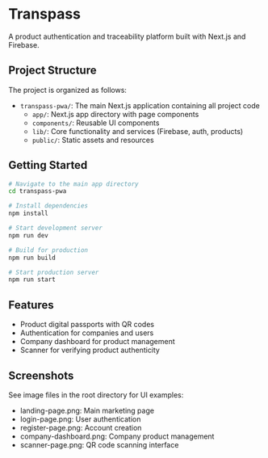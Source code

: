 # Transpass

A product authentication and traceability platform built with Next.js and Firebase.

## Project Structure

The project is organized as follows:

- `transpass-pwa/`: The main Next.js application containing all project code
  - `app/`: Next.js app directory with page components
  - `components/`: Reusable UI components
  - `lib/`: Core functionality and services (Firebase, auth, products)
  - `public/`: Static assets and resources

## Getting Started

```bash
# Navigate to the main app directory
cd transpass-pwa

# Install dependencies
npm install

# Start development server
npm run dev

# Build for production
npm run build

# Start production server
npm run start
```

## Features

- Product digital passports with QR codes
- Authentication for companies and users
- Company dashboard for product management
- Scanner for verifying product authenticity

## Screenshots

See image files in the root directory for UI examples:
- landing-page.png: Main marketing page
- login-page.png: User authentication
- register-page.png: Account creation
- company-dashboard.png: Company product management
- scanner-page.png: QR code scanning interface